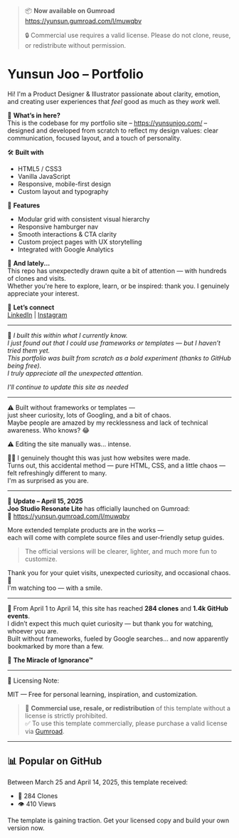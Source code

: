 > 📦 **Now available on Gumroad**  
> https://yunsun.gumroad.com/l/muwqbv  
>  
> 🔒 Commercial use requires a valid license. Please do not clone, reuse, or redistribute without permission.

# Yunsun Joo – Portfolio

Hi! I'm a Product Designer & Illustrator passionate about clarity, emotion, and creating user experiences that *feel* good as much as they *work* well.

🎯 **What’s in here?**  
This is the codebase for my portfolio site – https://yunsunjoo.com/ – designed and developed from scratch to reflect my design values: clear communication, focused layout, and a touch of personality.

🛠️ **Built with**  
- HTML5 / CSS3  
- Vanilla JavaScript  
- Responsive, mobile-first design  
- Custom layout and typography

📌 **Features**  
- Modular grid with consistent visual hierarchy  
- Responsive hamburger nav  
- Smooth interactions & CTA clarity  
- Custom project pages with UX storytelling  
- Integrated with Google Analytics

💬 **And lately...**  
This repo has unexpectedly drawn quite a bit of attention — with hundreds of clones and visits.  
Whether you're here to explore, learn, or be inspired: thank you. I genuinely appreciate your interest.

🤝 **Let’s connect**  
[LinkedIn](https://www.linkedin.com/in/yunsunjoo) | [Instagram](https://www.instagram.com/joostudio.g)

---

📝 *I built this within what I currently know.*  
*I just found out that I could use frameworks or templates — but I haven’t tried them yet.*  
*This portfolio was built from scratch as a bold experiment (thanks to GitHub being free).*  
*I truly appreciate all the unexpected attention.*

*I'll continue to update this site as needed*

---

⚠️ Built without frameworks or templates —  
just sheer curiosity, lots of Googling, and a bit of chaos.  
Maybe people are amazed by my recklessness and lack of technical awareness. Who knows? 😂

⚠️ Editing the site manually was... intense.

🤷‍♀️ I genuinely thought this was just how websites were made.  
Turns out, this accidental method — pure HTML, CSS, and a little chaos — felt refreshingly different to many.  
I'm as surprised as you are.

---
🧩 **Update – April 15, 2025**  
**Joo Studio Resonate Lite** has officially launched on Gumroad:  
🔗 https://yunsun.gumroad.com/l/muwqbv

More extended template products are in the works —  
each will come with complete source files and user-friendly setup guides.

> The official versions will be clearer, lighter, and much more fun to customize.

Thank you for your quiet visits, unexpected curiosity, and occasional chaos. 👀  
I'm watching too — with a smile.


---
👀 From April 1 to April 14, this site has reached **284 clones** and **1.4k GitHub events**.  
I didn’t expect this much quiet curiosity — but thank you for watching, whoever you are.  
Built without frameworks, fueled by Google searches… and now apparently bookmarked by more than a few.

🎯 **The Miracle of Ignorance™**

---

📄 Licensing Note:  

MIT — Free for personal learning, inspiration, and customization.

> 🚫 **Commercial use, resale, or redistribution** of this template without a license is strictly prohibited.  
> ✅ To use this template commercially, please purchase a valid license via [Gumroad](https://yunsun.gumroad.com/l/muwqbv).

---

## 📊 Popular on GitHub  

Between March 25 and April 14, 2025, this template received:

- 🔁 284 Clones  
- 👁️ 410 Views  

The template is gaining traction. Get your licensed copy and build your own version now.
